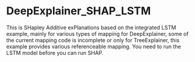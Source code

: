 # DeepExplainer_SHAP_LSTM
This is SHapley Additive exPlanations based on the integrated LSTM example, mainly for various types of mapping for DeepExplainer, some of the current mapping code is incomplete or only for TreeExplainer, this example provides various referenceable mapping. You need to run the LSTM model before you can run SHAP.
